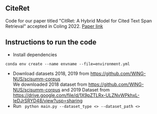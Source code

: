 ## CiteRet
Code for our paper titled "CitRet: A Hybrid Model for Cited Text Span Retrieval" accepted in Coling 2022. [Paper link](https://aclanthology.org/2022.coling-1.399/)

## Instructions to run the code
* Install dependencies
```
conda env create --name envname --file=environment.yml
```
* Download datasets 2018, 2019 from https://github.com/WING-NUS/scisumm-corpus <br>
We downloaded 2018 dataset from https://github.com/WING-NUS/scisumm-corpus and 2019 Dataset from https://drive.google.com/file/d/1X9pZTLRx-ULZNvWPkhxL-IeDJrSRYD48/view?usp=sharing
* Run 
``` python main.py --dataset_type <> --dataset_path <>```

